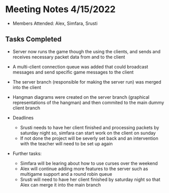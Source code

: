 # Meeting Notes 4/15/2022
+ Members Attended: Alex, Simfara, Srusti

## Tasks Completed

+ Server now runs the game though the using the clients, and sends and receives necessary packet data from and to the client
+ A multi-client connection queue was added that could broadcast messages and send specific game messages to the client
+ The server branch (responsible for making the server run) was merged into the client
+ Hangman diagrams were created on the server branch (graphical representations of the hangman) and then commited to the main dummy client branch

+ Deadlines
    + Srusti needs to have her client finished and processing packets by saturday night so, simfara can start work on the client on sunday
    + If not done the project will be severly set back and an intervention with the teacher will need to be set up again

+ Further tasks:
    + Simfara will be learing about how to use curses over the weekend
    + Alex will continue adding more features to the server such as multigame support and a round robin queue
    + Srusti will need to have her client finished by saturday night so that Alex can merge it into the main branch
